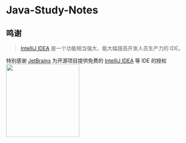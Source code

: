 # Java-Study-Notes

## 鸣谢
> [IntelliJ IDEA](https://zh.wikipedia.org/zh-hans/IntelliJ_IDEA) 是一个功能相当强大、能大幅提高开发人员生产力的 IDE。

特别感谢 [JetBrains](https://www.jetbrains.com/?from=mirai) 为开源项目提供免费的 [IntelliJ IDEA](https://www.jetbrains.com/idea/?from=mirai) 等 IDE 的授权  
[<img src=".github/jetbrains-variant-3.png" width="200"/>](https://www.jetbrains.com/?from=mirai)
